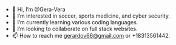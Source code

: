 - 👋 Hi, I’m @Gera-Vera
- 👀 I’m interested in soccer, sports medicine, and cyber security.
- 🌱 I’m currently learning various coding languages.
- 💞️ I’m looking to collaborate on full stack websites.
- 📫 How to reach me gerardov66@gmail.com or +18313561442.

<!---
Gera-Vera/Gera-Vera is a ✨ special ✨ repository because its `README.md` (this file) appears on your GitHub profile.
You can click the Preview link to take a look at your changes.
--->

